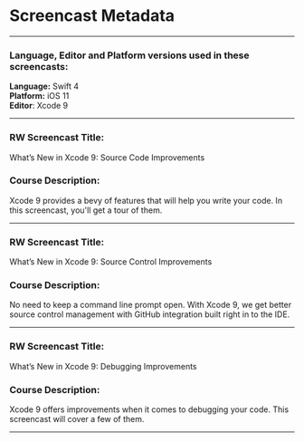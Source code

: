 # Screencast Metadata

-----

### Language, Editor and Platform versions used in these screencasts:

**Language:** Swift 4  
**Platform:** iOS 11  
**Editor**: Xcode 9

-----

### RW Screencast Title: 
What’s New in Xcode 9: Source Code Improvements

### Course Description:
Xcode 9 provides a bevy of features that will help you write your code. In this screencast, you'll get a tour of them. 

-----

### RW Screencast Title: 
What’s New in Xcode 9: Source Control Improvements

### Course Description:
No need to keep a command line prompt open. With Xcode 9, we get better source control management with GitHub integration built right in to the IDE.

-----

### RW Screencast Title: 
What’s New in Xcode 9: Debugging Improvements

### Course Description:
Xcode 9 offers improvements when it comes to debugging your code. This screencast will cover a few of them.

-----